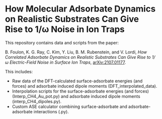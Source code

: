 # How Molecular Adsorbate Dynamics on Realistic Substrates Can Give Rise to 1/&omega; Noise in Ion Traps

This repository contains data and scripts from the paper:

B. Foulon, K. G. Ray, C. Kim, Y. Liu, B. M. Rubenstein, and V. Lordi, _How Correlated Adsorbate Dynamics on Realistic Substrates Can Give Rise to 1/&omega; Electric-Field Noise in Surface Ion Traps_, [arXiv:2107.01177](https://arxiv.org/abs/2107.01177).

This includes:
* Raw data of the DFT-calculated surface-adsorbate energies (and forces) and adsorbate induced dipole moments (DFT_interpolated_data).
* Interpolation scripts for the surface-adsorbate energies (and forces) (Interp_CH4_Au_pot.py) and adsorbate induced dipole moments (interp_CH4_dipoles.py).
* Custom ASE calculator combining surface-adsorbate and adsorbate-adsorbate interactions (.py).
